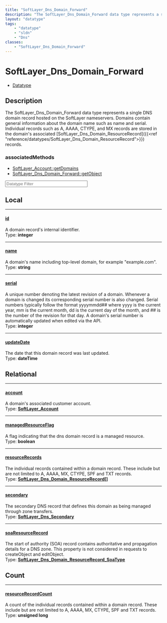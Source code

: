 ```yaml
---
title: "SoftLayer_Dns_Domain_Forward"
description: "The SoftLayer_Dns_Domain_Forward data type represents a single DNS domain record hosted on the SoftLayer nameservers. Do... "
layout: "datatype"
tags:
    - "datatype"
    - "sldn"
    - "Dns"
classes:
    - "SoftLayer_Dns_Domain_Forward"
---
```


# SoftLayer_Dns_Domain_Forward
<div id='service-datatype'>
    <ul id='sldn-reference-tabs'>
        <li id='datatype'> <a href='/reference/datatypes/SoftLayer_Dns_Domain_Forward' >Datatype</a></li>
    </ul>
</div>

## Description 


The SoftLayer_Dns_Domain_Forward data type represents a single DNS domain record hosted on the SoftLayer nameservers. Domains contain general information about the domain name such as name and serial. Individual records such as A, AAAA, CTYPE, and MX records are stored in the domain's associated [SoftLayer_Dns_Domain_ResourceRecord]({{<ref "reference/datatypes/SoftLayer_Dns_Domain_ResourceRecord">}}) records. 


### associatedMethods

*  [SoftLayer_Account::getDomains](/reference/services/SoftLayer_Account/getDomains )
*  [SoftLayer_Dns_Domain_Forward::getObject](/reference/services/SoftLayer_Dns_Domain_Forward/getObject )





<!-- Filer BEGIN -->
<div class="view-filters">
        <div class="clearfix">
            <div class="search-input-box">
                <input placeholder="Datatype Filter" onkeyup="titleSearch(inputId='prop-input', divId='properties', elementClass='prop-row')" 
                    type="text" id="prop-input" value="" size="30" maxlength="128" class="form-text">
            </div>
        </div>
</div>
<!-- Filer END -->

<div id="properties" class="content">
<div id="localProperties" class="prop-content" >

## Local
<div class="prop-row">

-----
[id]: #id
#### [id]
A domain record's internal identifier.  
<span class="type-label">Type: </span>**integer**  



</div>
<div class="prop-row">

-----
[name]: #name
#### [name]
A domain's name including top-level domain, for example "example.com".  
<span class="type-label">Type: </span>**string**  



</div>
<div class="prop-row">

-----
[serial]: #serial
#### [serial]
A unique number denoting the latest revision of a domain. Whenever a domain is changed its corresponding serial number is also changed. Serial numbers typically follow the format yyyymmdd## where yyyy is the current year, mm is the current month, dd is the current day of the month, and ## is the number of the revision for that day. A domain's serial number is automatically updated when edited via the API.   
<span class="type-label">Type: </span>**integer**  



</div>
<div class="prop-row">

-----
[updateDate]: #updatedate
#### [updateDate]
The date that this domain record was last updated.  
<span class="type-label">Type: </span>**dateTime**  



</div>
</div>
<!-- LOCAL PROPERTY END -->

<div id="relationalProperties"  class="prop-content" >

## Relational
<div class="prop-row">

-----
[account]: #account
#### [account]
A domain's associated customer account.  
<span class="type-label">Type: </span>**<a href='/reference/datatypes/SoftLayer_Account'>SoftLayer_Account </a>**  



</div>
<div class="prop-row">

-----
[managedResourceFlag]: #managedresourceflag
#### [managedResourceFlag]
A flag indicating that the dns domain record is a managed resource.  
<span class="type-label">Type: </span>**boolean**  



</div>
<div class="prop-row">

-----
[resourceRecords]: #resourcerecords
#### [resourceRecords]
The individual records contained within a domain record. These include but are not limited to A, AAAA, MX, CTYPE, SPF and TXT records.  
<span class="type-label">Type: </span>**<a href='/reference/datatypes/SoftLayer_Dns_Domain_ResourceRecord'>SoftLayer_Dns_Domain_ResourceRecord[] </a>**  



</div>
<div class="prop-row">

-----
[secondary]: #secondary
#### [secondary]
The secondary DNS record that defines this domain as being managed through zone transfers.  
<span class="type-label">Type: </span>**<a href='/reference/datatypes/SoftLayer_Dns_Secondary'>SoftLayer_Dns_Secondary </a>**  



</div>
<div class="prop-row">

-----
[soaResourceRecord]: #soaresourcerecord
#### [soaResourceRecord]
The start of authority (SOA) record contains authoritative and propagation details for a DNS zone. This property is not considered in requests to createObject and editObject.  
<span class="type-label">Type: </span>**<a href='/reference/datatypes/SoftLayer_Dns_Domain_ResourceRecord_SoaType'>SoftLayer_Dns_Domain_ResourceRecord_SoaType </a>**  



</div>

## Count
<div class="prop-row">

-----
[resourceRecordCount]: #resourcerecordcount
#### [resourceRecordCount]
A count of the individual records contained within a domain record. These include but are not limited to A, AAAA, MX, CTYPE, SPF and TXT records.   
<span class="type-label">Type: </span>**unsigned long**  



</div>
</div>


